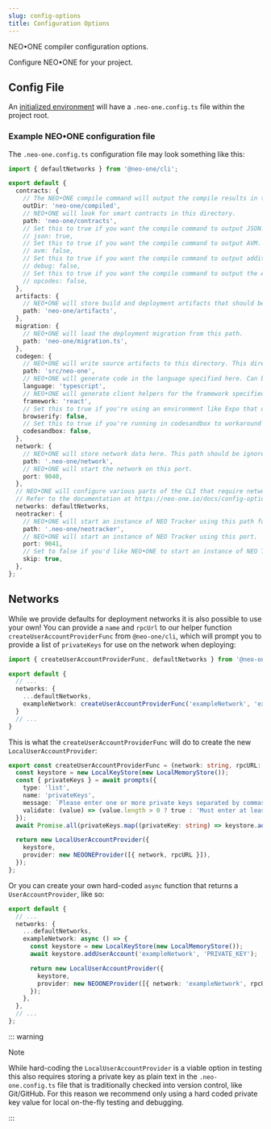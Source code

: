 ```yaml
---
slug: config-options
title: Configuration Options
---
```


NEO•ONE compiler configuration options.

Configure NEO•ONE for your project.

## Config File

An [initialized environment](https://neo-one.io/tutorial#Setup-for-the-Tutorial) will have a `.neo-one.config.ts` file within the project root.

### Example NEO•ONE configuration file

The `.neo-one.config.ts` configuration file may look something like this:

```typescript
import { defaultNetworks } from '@neo-one/cli';

export default {
  contracts: {
    // The NEO•ONE compile command will output the compile results in this directory.
    outDir: 'neo-one/compiled',
    // NEO•ONE will look for smart contracts in this directory.
    path: 'neo-one/contracts',
    // Set this to true if you want the compile command to output JSON.
    // json: true,
    // Set this to true if you want the compile command to output AVM.
    // avm: false,
    // Set this to true if you want the compile command to output additional debug information.
    // debug: false,
    // Set this to true if you want the compile command to output the AVM in a human-readable format for debugging (requires debug: true).
    // opcodes: false,
  },
  artifacts: {
    // NEO•ONE will store build and deployment artifacts that should be checked in to vcs in this directory.
    path: 'neo-one/artifacts',
  },
  migration: {
    // NEO•ONE will load the deployment migration from this path.
    path: 'neo-one/migration.ts',
  },
  codegen: {
    // NEO•ONE will write source artifacts to this directory. This directory should be committed.
    path: 'src/neo-one',
    // NEO•ONE will generate code in the language specified here. Can be one of 'javascript' or 'typescript'.
    language: 'typescript',
    // NEO•ONE will generate client helpers for the framework specified here. Can be one of 'react', 'angular', 'vue' or 'none'.
    framework: 'react',
    // Set this to true if you're using an environment like Expo that doesn't handle browserifying dependencies automatically.
    browserify: false,
    // Set this to true if you're running in codesandbox to workaround certain limitations of codesandbox.
    codesandbox: false,
  },
  network: {
    // NEO•ONE will store network data here. This path should be ignored by your vcs, e.g. by specifiying it in a .gitignore file.
    path: '.neo-one/network',
    // NEO•ONE will start the network on this port.
    port: 9040,
  },
  // NEO•ONE will configure various parts of the CLI that require network accounts using the value provided here, for example, when deploying contracts.
  // Refer to the documentation at https://neo-one.io/docs/config-options for more information.
  networks: defaultNetworks,
  neotracker: {
    // NEO•ONE will start an instance of NEO Tracker using this path for local data. This directory should not be committed.
    path: '.neo-one/neotracker',
    // NEO•ONE will start an instance of NEO Tracker using this port.
    port: 9041,
    // Set to false if you'd like NEO•ONE to start an instance of NEO Tracker when running 'neo-one build'. You will need @neotracker/core installed as a dependency for this to work.
    skip: true,
  },
};
```

## Networks

While we provide defaults for deployment networks it is also possible to use your own! You can provide a `name` and `rpcUrl` to our helper function `createUserAccountProviderFunc` from `@neo-one/cli`, which will prompt you to provide a list of `privateKeys` for use on the network when deploying:

```typescript
import { createUserAccountProviderFunc, defaultNetworks } from '@neo-one/cli';

export default {
  // ...
  networks: {
    ...defaultNetworks,
    exampleNetwork: createUserAccountProviderFunc('exampleNetwork', 'exampleRpcUrl.io/rpc');
  }
  // ...
}
```

This is what the `createUserAccountProviderFunc` will do to create the new `LocalUserAccountProvider`:

```typescript
export const createUserAccountProviderFunc = (network: string, rpcURL: string) => async () => {
  const keystore = new LocalKeyStore(new LocalMemoryStore());
  const { privateKeys } = await prompts({
    type: 'list',
    name: 'privateKeys',
    message: `Please enter one or more private keys separated by commas for use on the "${network}" network.`,
    validate: (value) => (value.length > 0 ? true : 'Must enter at least one private key.'),
  });
  await Promise.all(privateKeys.map((privateKey: string) => keystore.addUserAccount({ network, privateKey })));

  return new LocalUserAccountProvider({
    keystore,
    provider: new NEOONEProvider([{ network, rpcURL }]),
  });
};
```

Or you can create your own hard-coded `async` function that returns a `UserAccountProvider`, like so:

```typescript
export default {
  // ...
  networks: {
    ...defaultNetworks,
    exampleNetwork: async () => {
      const keystore = new LocalKeyStore(new LocalMemoryStore());
      await keystore.addUserAccount('exampleNetwork', 'PRIVATE_KEY');

      return new LocalUserAccountProvider({
        keystore,
        provider: new NEOONEProvider([{ network: 'exampleNetwork', rpcUrl: 'exampleRpcUrl.io/rpc' }]),
      });
    },
  },
  // ...
};
```

::: warning

Note

While hard-coding the `LocalUserAccountProvider` is a viable option in testing this also requires storing a private key as plain text in the `.neo-one.config.ts` file that is traditionally checked into version control, like Git/GitHub. For this reason we recommend only using a hard coded private key value for local on-the-fly testing and debugging.

:::
